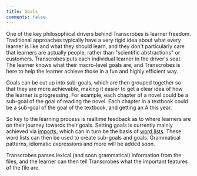 ```yaml
---
title: Goals
comments: false
---
```


One of the key philosophical drivers behind Transcrobes is learner freedom. Traditional approaches typically have a very rigid idea about what every learner is like and what they should learn, and they don't particularly care that learners are actually people, rather than "scientific abstractions" or customers. Transcrobes puts each individual learner in the driver's seat. The learner knows what their macro-level goals are, and Transcrobes is here to help the learner achieve those in a fun and highly efficient way. 

Goals can be cut up into sub-goals, which are then grouped together so that they are more achievable, making it easier to get a clear idea of how the learner is progressing. For example, each chapter of a novel could be a sub-goal of the goal of reading the novel. Each chapter in a textbook could be a sub-goal of the goal of the textbook, and getting an A this year.

So key to the learning process is realtime feedback as to where learners are on their journey towards their goals. Setting goals is currently mainly achieved via [imports](/page/software/configure/imports), which can in turn be the basis of [word lists](/page/configure/wordlists). These word lists can then be used to create sub-goals and goals. Grammatical patterns, idiomatic expressions and more will be added soon.




Transcrobes parses lexical (and soon grammatical) information from the files, and the learner can then tell Transcrobes what the important features of the file are.

